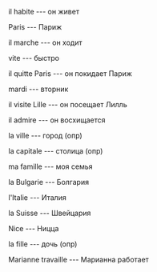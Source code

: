 il habite --- он живет



Paris --- Париж



il marche --- он ходит



vite --- быстро



il quitte Paris --- он покидает Париж



mardi --- вторник



il visite Lille --- он посещает Лилль



il admire --- он восхищается



la ville --- город (опр)



la capitale --- столица (опр)



ma famille --- моя семья



la Bulgarie --- Болгария



l'Italie --- Италия



la Suisse --- Швейцария



Nice --- Ницца



la fille --- дочь (опр)



Marianne travaille --- Марианна работает